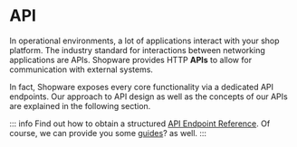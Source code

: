 # API

In operational environments, a lot of applications interact with your shop platform. The industry standard for interactions between networking applications are APIs. Shopware provides HTTP **APIs** to allow for communication with external systems.

In fact, Shopware exposes every core functionality via a dedicated API endpoints. Our approach to API design as well as the concepts of our APIs are explained in the following section.

::: info
Find out how to obtain a structured [API Endpoint Reference](../../guides/integrations-api/general-concepts/). Of course, we can provide you some [guides](../../guides/integrations-api/)? as well.
:::
